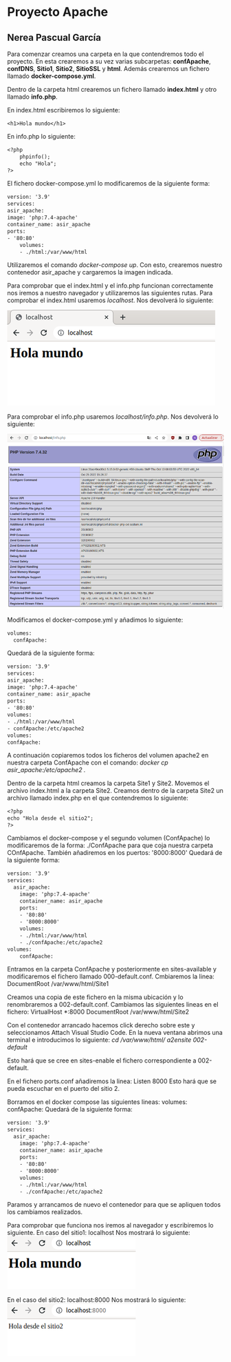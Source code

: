 # Proyecto Apache
## Nerea Pascual García

Para comenzar creamos una carpeta en la que contendremos todo el proyecto.
En esta crearemos a su vez varias subcarpetas: **confApache**, **confDNS**, **Sitio1**, **Sitio2**, **SitioSSL** y **html**.
Además crearemos un fichero llamado **docker-compose.yml**.

Dentro de la carpeta html crearemos un fichero llamado **index.html** y otro llamado **info.php**.

En index.html escribiremos lo siguiente:
~~~
<h1>Hola mundo</h1>
~~~

En info.php lo siguiente:
~~~
<?php
    phpinfo();
    echo "Hola";
?>
~~~

El fichero docker-compose.yml lo modificaremos de la siguiente forma:
~~~
version: '3.9'
services:
asir_apache:
image: 'php:7.4-apache'
container_name: asir_apache
ports:
- '80:80'
    volumes:
    - ./html:/var/www/html
~~~

Utilizaremos el comando *docker-compose up*. Con esto, crearemos nuestro contenedor asir_apache y cargaremos la imagen indicada.

Para comprobar que el index.html y el info.php funcionan correctamente nos iremos a nuestro navegador y utilizaremos las siguientes rutas.
Para comprobar el index.html usaremos *localhost*. Nos devolverá lo siguiente:

![](imagenes/index.png)

Para comprobar el info.php usaremos *localhost/info.php*. Nos devolverá lo siguiente:

![](imagenes/info.png)

Modificamos el docker-compose.yml y añadimos lo siguiente:
~~~
volumes:
  confApache:
~~~
Quedará de la siguiente forma:
~~~
version: '3.9'
services:
asir_apache:
image: 'php:7.4-apache'
container_name: asir_apache
ports:
- '80:80'
volumes:
- ./html:/var/www/html
- confApache:/etc/apache2
volumes:
confApache:
~~~

A continuación copiaremos todos los ficheros del volumen apache2 en nuestra carpeta ConfApache con el comando:
*docker cp asir_apache:/etc/apache2 .*

Dentro de la carpeta html creamos la carpeta Site1 y Site2. Movemos el archivo index.html a la carpeta Site2.
Creamos dentro de la carpeta Site2 un archivo llamado index.php en el que contendremos lo siguiente:
~~~
<?php
echo "Hola desde el sitio2";
?>
~~~

Cambiamos el docker-compose y el segundo volumen (ConfApache) lo modificaremos de la forma: ./ConfApache para que coja nuestra carpeta COnfApache.
También añadiremos en los puertos:
'8000:8000'
Quedará de la siguiente forma:
~~~
version: '3.9'
services:
  asir_apache:
    image: 'php:7.4-apache'
    container_name: asir_apache
    ports:
    - '80:80'
    - '8000:8000'
    volumes:
    - ./html:/var/www/html
    - ./confApache:/etc/apache2
volumes:
    confApache:
~~~

Entramos en la carpeta ConfApache y posteriormente en sites-available y modificaremos el fichero llamado 000-default.conf. Cmbiaremos la linea:
DocumentRoot /var/www/html/Site1

Creamos una copia de este fichero en la misma ubicación y lo renombraremos a 002-default.conf.
Cambiamos las siguientes lineas en el fichero:
VirtualHost *:8000
DocumentRoot /var/www/html/Site2

Con el contenedor arrancado hacemos click derecho sobre este y seleccionamos Attach Visual Studio Code. En la nueva ventana abrimos una terminal e introducimos lo siguiente:
*cd /var/www/html/*
*a2ensite 002-default*

Esto hará que se cree en sites-enable el fichero correspondiente a 002-default.

En el fichero ports.conf añadiremos la linea:
Listen 8000
Esto hará que se pueda escuchar en el puerto del sitio 2.

Borramos en el docker compose las siguientes lineas:
volumes:
    confApache:
Quedará de la siguiente forma:
~~~
version: '3.9'
services:
  asir_apache:
    image: 'php:7.4-apache'
    container_name: asir_apache
    ports:
    - '80:80'
    - '8000:8000'
    volumes:
    - ./html:/var/www/html
    - ./confApache:/etc/apache2
~~~

Paramos y arrancamos de nuevo el contenedor para que se apliquen todos los cambiamos realizados.

Para comprobar que funciona nos iremos al navegador y escribiremos lo siguiente.
En caso del sitio1: localhost
Nos mostrará lo siguiente:
![](imagenes/indexsitio1.png)

En el caso del sitio2: localhost:8000
Nos mostrará lo siguiente:
![](imagenes/indexsitio2.png)
